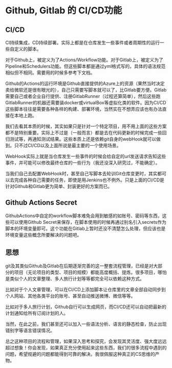 # Github, Gitlab 的 CI/CD功能

## CI/CD

CI持续集成，CD持续部署。实际上都是在仓库发生一些事件或者周期性的运行一些自定义的脚本。

对于Github上，被定义为了Actions/Workflow功能。对于Gitlab上，被定义为了Pipeline和Schedulers功能。但这些脚本都是通过yml格式写的，具体的语法规范相似但不相同。需要用的时候多参考下文档。

Github的Actions的运行环境是Github直接提供的Azure上的资源（果然当时决定卖给微软还是很有眼光的），自己只需要写脚本就可以了，比Gitlab要方便。Gitlab需要自己或者企业自行提供、注册GitlabRunner（过程还算简单），然后这些跑GitlabRunner的机器还需要装docker或virtualBox等虚拟化类的软件。因为CI/CD这些脚本往往是需要各种各样的构建、部署环境，当然实在不想弄应该也有办法直接在本地上跑。


我们去看其本质的时候，其实如果只是针对一个特定项目，用不用上面的这些方案都不是特别重要。实际上不过是（一般而言）都是去在代码更新的时候完成一些回归测试等，再通知测试结果。这些本质上还是依赖git自身的webHook就可以做到。只不过CI/CD以及上面所说是最主要的一个使用场景。

WebHook实际上就是当仓库发生一些事件的时候会给自定的url发送请求告知这些事件，并可能可以修改最终仓库的一些行为（我还没深入研究过，不能确定）。

当我们自己去配置WebHook时，甚至自己写脚本去轮训Git仓库变更时，其实都可以去完成各种自己需要的任务，即使是用Jenkins也不例外。只是上面的CI/CD是针对Github和Gitlab更为简单、封装更好的方案而已。

## Github Actions Secret

GithubActions中自定的workflow脚本难免会用到敏感的如账号、密码等东西，这些可以使用Github Secret来保存，在脚本使用的时候再通过别名引入secrets作为脚本的环境变量即可。这个功能在Gitlab上暂时还没不清楚怎么处理，但应该也是环境变量这些概念所要解决的问题吧。

## 思想

git及其类似Github及Gitlab在后期逐渐完善的这一整套流程管理，已经是对大部分的项目（无论项目的类型、项目的规模）都能高度概括、提炼。很多项目，哪怕是类似个人的文章整理、多人旅行计划等等都完全可以依赖这种方式。

比如对于个人文章管理，可以在CI/CD上添加脚本让仓库里的文章全部自动同步到个人网站、其他各类平台的账号、甚至自动推送微博、微信等等。

比如对于多人旅行计划，Github自行可以生成网页，而CI/CD还可以自动把最新的计划通知给所有订阅计划的人。

当然，在此之前，我们甚至还可以加入一些语法分析、语言的静态检查，防止出现错别字等语言错误情况。

总之这种项目的流程和管理，如果深入思考和探究，会发现其灵活度、强大度远远超过想象！你会发现，如果真正充分使用起来这些东西，我们的很多流程中遇到的问题，希望规避的问题都能得到可靠的解决。我很佩服这种真正的CS思维的产物。